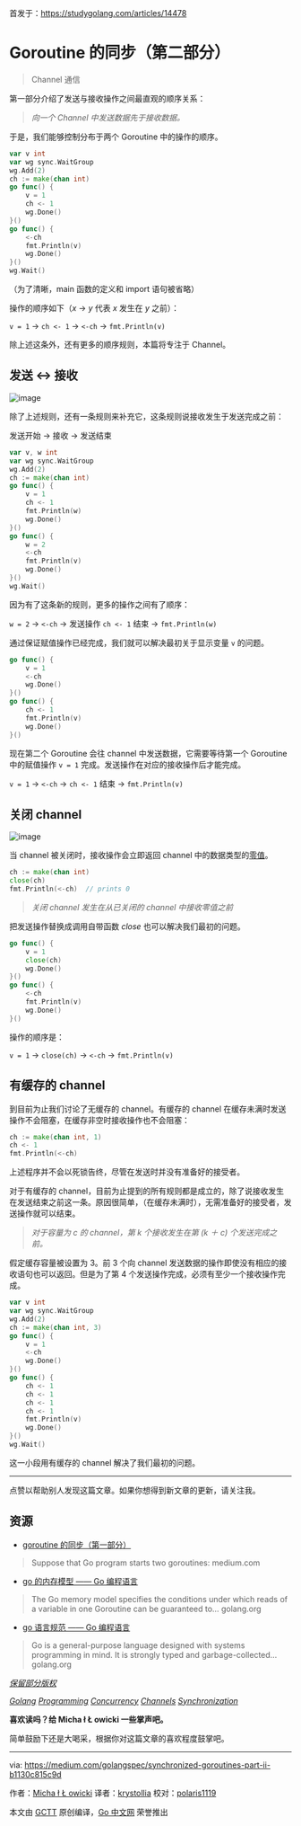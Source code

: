 首发于：https://studygolang.com/articles/14478

# Goroutine 的同步（第二部分）
> Channel 通信

第一部分介绍了发送与接收操作之间最直观的顺序关系：

> *向一个 Channel 中发送数据先于接收数据。*

于是，我们能够控制分布于两个 Goroutine 中的操作的顺序。

```go
var v int
var wg sync.WaitGroup
wg.Add(2)
ch := make(chan int)
go func() {
    v = 1
    ch <- 1
    wg.Done()
}()
go func() {
    <-ch
    fmt.Println(v)
    wg.Done()
}()
wg.Wait()
```

（为了清晰，main 函数的定义和 import 语句被省略）

操作的顺序如下（*x* → *y* 代表 *x* 发生在 *y* 之前）：

`v = 1` → `ch <- 1` → `<-ch` → `fmt.Println(v)`

除上述这条外，还有更多的顺序规则，本篇将专注于 Channel。

## 发送 ↔ 接收

![image](https://raw.githubusercontent.com/studygolang/gctt-images/master/sync-goroutine/part2-1.jpeg)

除了上述规则，还有一条规则来补充它，这条规则说接收发生于发送完成之前：

发送开始 → 接收 → 发送结束

```go
var v, w int
var wg sync.WaitGroup
wg.Add(2)
ch := make(chan int)
go func() {
    v = 1
    ch <- 1
    fmt.Println(w)
    wg.Done()
}()
go func() {
    w = 2
    <-ch
    fmt.Println(v)
    wg.Done()
}()
wg.Wait()
```

因为有了这条新的规则，更多的操作之间有了顺序：

`w = 2` → `<-ch` → 发送操作 `ch <- 1` 结束 → `fmt.Println(w)`

通过保证赋值操作已经完成，我们就可以解决最初关于显示变量 `v` 的问题。

```go
go func() {
    v = 1
    <-ch
    wg.Done()
}()
go func() {
    ch <- 1
    fmt.Println(v)
    wg.Done()
}()
```

现在第二个 Goroutine 会往 channel 中发送数据，它需要等待第一个 Goroutine 中的赋值操作 `v = 1` 完成。发送操作在对应的接收操作后才能完成。

`v = 1` → `<-ch` → `ch <- 1` 结束 → `fmt.Println(v)`

## 关闭 channel

![image](https://raw.githubusercontent.com/studygolang/gctt-images/master/sync-goroutine/part2-2.jpeg)

当 channel 被关闭时，接收操作会立即返回 channel 中的数据类型的[零值](https://golang.org/ref/spec#The_zero_value)。

```go
ch := make(chan int)
close(ch)
fmt.Println(<-ch)  // prints 0
```

>*关闭 channel 发生在从已关闭的 channel 中接收零值之前*

把发送操作替换成调用自带函数 *close* 也可以解决我们最初的问题。

```go
go func() {
    v = 1
    close(ch)
    wg.Done()
}()
go func() {
    <-ch
    fmt.Println(v)
    wg.Done()
}()
```

操作的顺序是：

`v = 1` → `close(ch)` → `<-ch` → `fmt.Println(v)`

## 有缓存的 channel

到目前为止我们讨论了无缓存的 channel。有缓存的 channel 在缓存未满时发送操作不会阻塞，在缓存非空时接收操作也不会阻塞：

```go
ch := make(chan int, 1)
ch <- 1
fmt.Println(<-ch)
```

上述程序并不会以死锁告终，尽管在发送时并没有准备好的接受者。

对于有缓存的 channel，目前为止提到的所有规则都是成立的，除了说接收发生在发送结束之前这一条。原因很简单，（在缓存未满时），无需准备好的接受者，发送操作就可以结束。

>*对于容量为 c 的 channel，第 k 个接收发生在第 (k ＋ c) 个发送完成之前。*

假定缓存容量被设置为 3。前 3 个向 channel 发送数据的操作即使没有相应的接收语句也可以返回。但是为了第 4 个发送操作完成，必须有至少一个接收操作完成。

```go
var v int
var wg sync.WaitGroup
wg.Add(2)
ch := make(chan int, 3)
go func() {
    v = 1
    <-ch
    wg.Done()
}()
go func() {
    ch <- 1
    ch <- 1
    ch <- 1
    ch <- 1
    fmt.Println(v)
    wg.Done()
}()
wg.Wait()
```

这一小段用有缓存的 channel 解决了我们最初的问题。

---

点赞以帮助别人发现这篇文章。如果你想得到新文章的更新，请关注我。

## 资源
- [goroutine 的同步（第一部分）](https://medium.com/golangspec/synchronized-goroutines-part-i-4fbcdd64a4ec)
> Suppose that Go program starts two goroutines:
> medium.com

- [go 的内存模型 —— Go 编程语言](https://golang.org/ref/mem)
>The Go memory model specifies the conditions under which reads of a variable in one Goroutine can be guaranteed to…
> golang.org

- [go 语言规范 —— Go 编程语言](https://golang.org/ref/spec)
>Go is a general-purpose language designed with systems programming in mind. It is strongly typed and garbage-collected…
> golang.org

*[保留部分版权](http://creativecommons.org/licenses/by/4.0/)*

*[Golang](https://medium.com/tag/golang?source=post)*
*[Programming](https://medium.com/tag/programming?source=post)*
*[Concurrency](https://medium.com/tag/concurrency?source=post)*
*[Channels](https://medium.com/tag/channel?source=post)*
*[Synchronization](https://medium.com/tag/synchronization?source=post)*

**喜欢读吗？给 Micha ł Ł owicki 一些掌声吧。**

简单鼓励下还是大喝采，根据你对这篇文章的喜欢程度鼓掌吧。

---

via: https://medium.com/golangspec/synchronized-goroutines-part-ii-b1130c815c9d

作者：[Micha ł Ł owicki](https://medium.com/@mlowicki)
译者：[krystollia](https://github.com/krystollia)
校对：[polaris1119](https://github.com/polaris1119)

本文由 [GCTT](https://github.com/studygolang/GCTT) 原创编译，[Go 中文网](https://studygolang.com/) 荣誉推出
